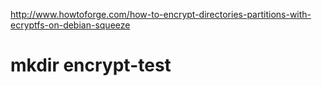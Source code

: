 http://www.howtoforge.com/how-to-encrypt-directories-partitions-with-ecryptfs-on-debian-squeeze

# mkdir encrypt-test
